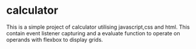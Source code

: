 # calculator

This is a simple project of calculator utilising javascript,css and html.
This contain event listener capturing and a evaluate function to operate on operands with flexbox to display grids.